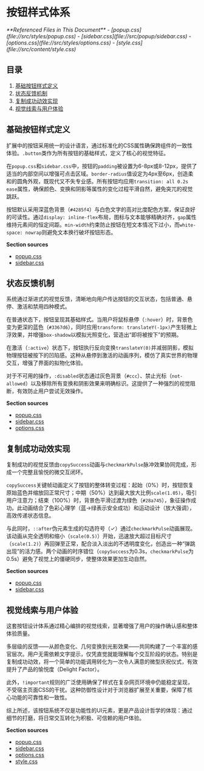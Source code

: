 # 按钮样式体系

<cite>
**Referenced Files in This Document**  
- [popup.css](file://src/styles/popup.css)
- [sidebar.css](file://src/popup/sidebar.css)
- [options.css](file://src/styles/options.css)
- [style.css](file://src/content/style.css)
</cite>

## 目录
1. [基础按钮样式定义](#基础按钮样式定义)
2. [状态反馈机制](#状态反馈机制)
3. [复制成功动效实现](#复制成功动效实现)
4. [视觉线索与用户体验](#视觉线索与用户体验)

## 基础按钮样式定义

扩展中的按钮采用统一的设计语言，通过标准化的CSS属性确保跨组件的一致性体验。`.button`类作为所有按钮的基础样式，定义了核心的视觉特征。

在`popup.css`和`sidebar.css`中，按钮的`padding`被设置为6-8px或8-12px，提供了适当的内部空间以增强可点击区域。`border-radius`值设定为4px至6px，创造柔和的圆角外观，既现代又不失专业感。所有按钮均应用`transition: all 0.2s ease`属性，确保颜色、变换和阴影等属性的变化过程平滑自然，避免突兀的视觉跳跃。

按钮默认采用深蓝色背景（`#4285f4`）与白色文字的高对比度配色方案，保证良好的可读性。通过`display: inline-flex`布局，图标与文本能够精确对齐，`gap`属性维持元素间的恒定间距。`min-width`约束防止按钮在短文本情况下过小，而`white-space: nowrap`则避免文本换行破坏按钮形态。

**Section sources**
- [popup.css](file://src/styles/popup.css#L750-L799)
- [sidebar.css](file://src/popup/sidebar.css#L607-L647)

## 状态反馈机制

系统通过渐进式的视觉反馈，清晰地向用户传达按钮的交互状态，包括普通、悬停、激活和禁用四种模式。

在普通状态下，按钮呈现其基础样式。当用户将鼠标悬停（`:hover`）时，背景色变为更深的蓝色（`#3367d6`），同时应用`transform: translateY(-1px)`产生轻微上浮效果，并增强`box-shadow`以模拟光照变化，营造出“即将被按下”的预期。

在激活（`:active`）状态下，按钮执行反向变换`translateY(0)`并减弱阴影，模拟物理按钮被按下的凹陷感。这种从悬停到激活的动画序列，模仿了真实世界的物理交互，增强了界面的拟物化体验。

对于不可用的操作，`:disabled`状态通过灰色背景（`#ccc`）、禁止光标（`not-allowed`）以及移除所有变换和阴影效果来明确标识。这提供了一种强烈的视觉阻断，有效防止用户尝试无效操作。

**Section sources**
- [popup.css](file://src/styles/popup.css#L750-L799)
- [sidebar.css](file://src/popup/sidebar.css#L649-L706)
- [options.css](file://src/styles/options.css#L130-L158)

## 复制成功动效实现

复制成功的视觉反馈由`copySuccess`动画与`checkmarkPulse`脉冲效果协同完成，形成一个完整且愉悦的微交互闭环。

`copySuccess`关键帧动画定义了按钮的整体转变过程：起始（0%）时，按钮恢复原始蓝色并缩放回正常尺寸；中期（50%）达到最大放大比例`scale(1.05)`，吸引用户注意力；结束（100%）时，背景色平滑过渡为绿色（`#28a745`），象征操作成功。此动画结合了色彩心理学（蓝→绿表示安全成功）和运动设计（放大强调），高效传递状态信息。

与此同时，`::after`伪元素生成的勾选符号（✓）通过`checkmarkPulse`动画展现。该动画从完全透明和缩小（`scale(0.5)`）开始，迅速放大超过目标尺寸（`scale(1.2)`）再回弹至正常，配合淡入淡出的不透明度变化，创造出一种“弹跳出现”的活力感。两个动画的时序错位（`copySuccess`为0.3s，`checkmarkPulse`为0.5s）避免了视觉上的僵硬同步，使整体效果更加生动自然。

**Section sources**
- [popup.css](file://src/styles/popup.css#L750-L799)
- [sidebar.css](file://src/popup/sidebar.css#L649-L706)

## 视觉线索与用户体验

这套按钮设计体系通过精心编排的视觉线索，显著增强了用户的操作确认感和整体体验质量。

多层级的反馈——从颜色变化、几何变换到光影效果——共同构建了一个丰富的感官层次。用户无需依赖文字提示，仅凭直觉就能理解每个交互阶段的状态。特别是复制成功动效，将一个简单的功能调用转化为一次令人满意的微型庆祝仪式，有效提升了产品的愉悦度（Delight Factor）。

此外，`!important`规则的广泛使用确保了样式在复杂网页环境中仍能稳定呈现，不受宿主页面CSS的干扰。这种防御性设计对于浏览器扩展至关重要，保障了核心功能的可靠性和一致性。

综上所述，该按钮系统不仅是功能性的UI元素，更是产品设计哲学的体现：通过细节的打磨，将日常交互转化为积极、可信赖的用户体验。

**Section sources**
- [popup.css](file://src/styles/popup.css)
- [sidebar.css](file://src/popup/sidebar.css)
- [options.css](file://src/styles/options.css)
- [style.css](file://src/content/style.css)